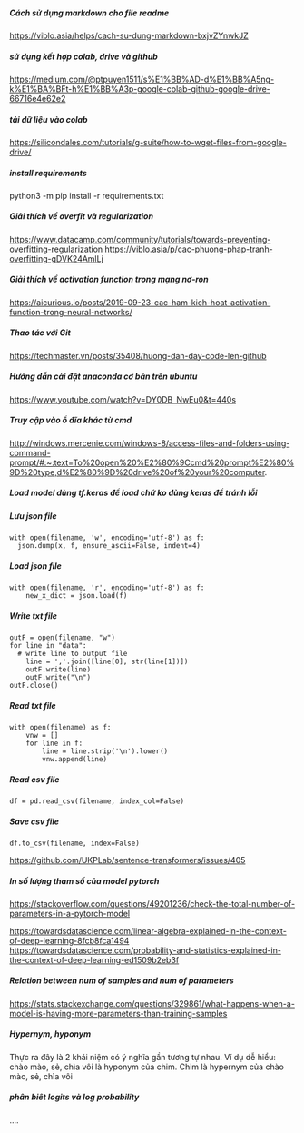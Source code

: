 ##### Cách sử dụng markdown cho file readme
https://viblo.asia/helps/cach-su-dung-markdown-bxjvZYnwkJZ

##### sử dụng kết hợp colab, drive và github
https://medium.com/@ptpuyen1511/s%E1%BB%AD-d%E1%BB%A5ng-k%E1%BA%BFt-h%E1%BB%A3p-google-colab-github-google-drive-66716e4e62e2

##### tải dữ liệu vào colab
https://silicondales.com/tutorials/g-suite/how-to-wget-files-from-google-drive/

##### install requirements
python3 -m pip install -r requirements.txt

##### Giải thích về overfit và regularization
https://www.datacamp.com/community/tutorials/towards-preventing-overfitting-regularization
https://viblo.asia/p/cac-phuong-phap-tranh-overfitting-gDVK24AmlLj

##### Giải thích về activation function trong mạng nơ-ron
https://aicurious.io/posts/2019-09-23-cac-ham-kich-hoat-activation-function-trong-neural-networks/

##### Thao tác với Git
https://techmaster.vn/posts/35408/huong-dan-day-code-len-github

##### Hướng dẫn cài đặt anaconda cơ bản trên ubuntu
https://www.youtube.com/watch?v=DY0DB_NwEu0&t=440s

##### Truy cập vào ổ đĩa khác từ cmd
http://windows.mercenie.com/windows-8/access-files-and-folders-using-command-prompt/#:~:text=To%20open%20%E2%80%9Ccmd%20prompt%E2%80%9D%20type,d%E2%80%9D%20drive%20of%20your%20computer.

##### Load model dùng tf.keras để load chứ ko dùng keras để tránh lỗi

##### Lưu json file
```
with open(filename, 'w', encoding='utf-8') as f:
  json.dump(x, f, ensure_ascii=False, indent=4)
```
##### Load json file
```
with open(filename, 'r', encoding='utf-8') as f:
    new_x_dict = json.load(f)
```
##### Write txt file
```
outF = open(filename, "w")
for line in "data":
  # write line to output file
    line = ','.join([line[0], str(line[1])])
    outF.write(line)
    outF.write("\n")
outF.close()
```

##### Read txt file
```
with open(filename) as f:
    vnw = []
    for line in f:
        line = line.strip('\n').lower()
        vnw.append(line)
```
##### Read csv file
```
df = pd.read_csv(filename, index_col=False)
```
##### Save csv file
```
df.to_csv(filename, index=False)
```


https://github.com/UKPLab/sentence-transformers/issues/405

##### In số lượng tham số của model pytorch
https://stackoverflow.com/questions/49201236/check-the-total-number-of-parameters-in-a-pytorch-model

https://towardsdatascience.com/linear-algebra-explained-in-the-context-of-deep-learning-8fcb8fca1494
https://towardsdatascience.com/probability-and-statistics-explained-in-the-context-of-deep-learning-ed1509b2eb3f

##### Relation between num of samples and num of parameters
https://stats.stackexchange.com/questions/329861/what-happens-when-a-model-is-having-more-parameters-than-training-samples

##### Hypernym, hyponym
Thực ra đây là 2 khái niệm có ý nghĩa gần tương tự nhau. Ví dụ dễ hiểu: chào mào, sẻ, chìa vôi là hyponym của chim. Chim là hypernym của chào mào, sẻ, chìa vôi

##### phân biêt logits và log probability
....
